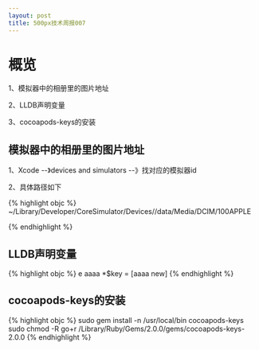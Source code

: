 ```yaml
---
layout: post
title: 500px技术周报007
---
```


# 概览

1、模拟器中的相册里的图片地址

2、LLDB声明变量

3、cocoapods-keys的安装


## 模拟器中的相册里的图片地址

1、Xcode --》devices and simulators --》找对应的模拟器id

2、具体路径如下


{% highlight objc %}
~/Library/Developer/CoreSimulator/Devices/<device UDID>/data/Media/DCIM/100APPLE

{% endhighlight %}



## LLDB声明变量

{% highlight objc %}
e aaaa *$key = [aaaa new]
{% endhighlight %}

## cocoapods-keys的安装
{% highlight objc %}
sudo gem install -n /usr/local/bin cocoapods-keys
sudo chmod -R go+r /Library/Ruby/Gems/2.0.0/gems/cocoapods-keys-2.0.0
{% endhighlight %}
